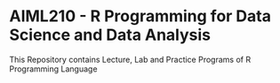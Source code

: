 # AIML210 - R Programming for Data Science and Data Analysis

This Repository contains Lecture, Lab and Practice Programs of R Programming Language
